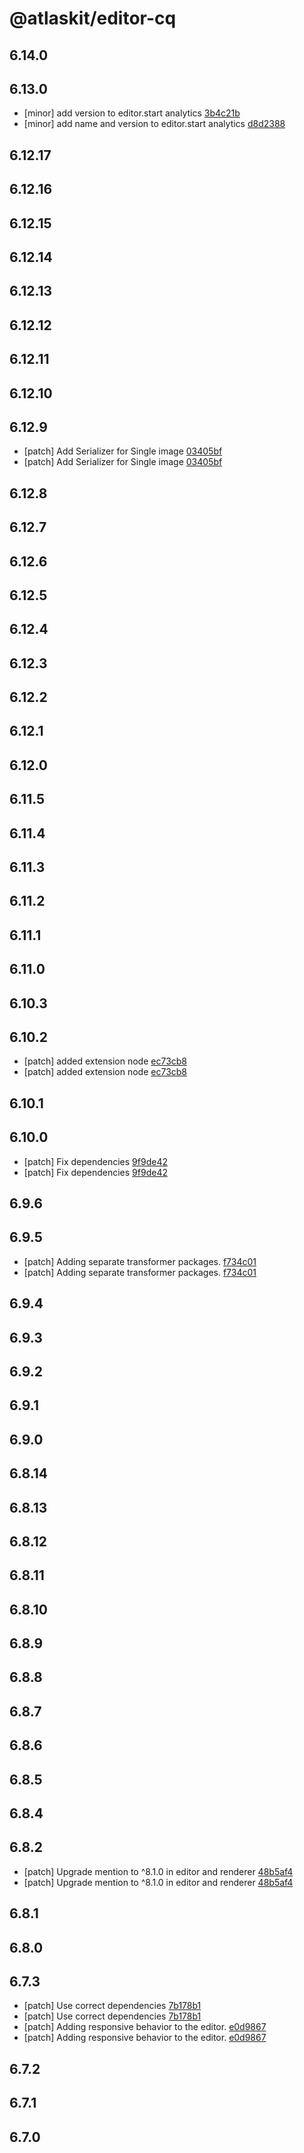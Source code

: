 # @atlaskit/editor-cq

## 6.14.0

## 6.13.0
- [minor] add version to editor.start analytics [3b4c21b](https://bitbucket.org/atlassian/atlaskit-mk-2/commits/3b4c21b)
- [minor] add name and version to editor.start analytics [d8d2388](https://bitbucket.org/atlassian/atlaskit-mk-2/commits/d8d2388)

## 6.12.17

## 6.12.16

## 6.12.15

## 6.12.14

## 6.12.13

## 6.12.12

## 6.12.11

## 6.12.10

## 6.12.9
- [patch] Add Serializer for Single image [03405bf](https://bitbucket.org/atlassian/atlaskit-mk-2/commits/03405bf)
- [patch] Add Serializer for Single image [03405bf](https://bitbucket.org/atlassian/atlaskit-mk-2/commits/03405bf)

## 6.12.8

## 6.12.7

## 6.12.6

## 6.12.5

## 6.12.4

## 6.12.3

## 6.12.2

## 6.12.1

## 6.12.0

## 6.11.5

## 6.11.4

## 6.11.3

## 6.11.2

## 6.11.1

## 6.11.0

## 6.10.3

## 6.10.2
- [patch] added extension node [ec73cb8](https://bitbucket.org/atlassian/atlaskit-mk-2/commits/ec73cb8)
- [patch] added extension node [ec73cb8](https://bitbucket.org/atlassian/atlaskit-mk-2/commits/ec73cb8)

## 6.10.1

## 6.10.0
- [patch] Fix dependencies [9f9de42](https://bitbucket.org/atlassian/atlaskit-mk-2/commits/9f9de42)
- [patch] Fix dependencies [9f9de42](https://bitbucket.org/atlassian/atlaskit-mk-2/commits/9f9de42)

## 6.9.6

## 6.9.5

- [patch] Adding separate transformer packages. [f734c01](https://bitbucket.org/atlassian/atlaskit-mk-2/commits/f734c01)
- [patch] Adding separate transformer packages. [f734c01](https://bitbucket.org/atlassian/atlaskit-mk-2/commits/f734c01)

## 6.9.4

## 6.9.3

## 6.9.2

## 6.9.1

## 6.9.0

## 6.8.14

## 6.8.13

## 6.8.12

## 6.8.11

## 6.8.10

## 6.8.9

## 6.8.8

## 6.8.7

## 6.8.6

## 6.8.5

## 6.8.4

## 6.8.2
- [patch] Upgrade mention to ^8.1.0 in editor and renderer [48b5af4](48b5af4)
- [patch] Upgrade mention to ^8.1.0 in editor and renderer [48b5af4](48b5af4)

## 6.8.1

## 6.8.0

## 6.7.3
- [patch] Use correct dependencies  [7b178b1](7b178b1)
- [patch] Use correct dependencies  [7b178b1](7b178b1)
- [patch] Adding responsive behavior to the editor. [e0d9867](e0d9867)
- [patch] Adding responsive behavior to the editor. [e0d9867](e0d9867)

## 6.7.2

## 6.7.1

## 6.7.0
